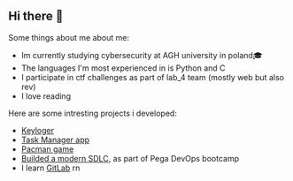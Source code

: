 ## Hi there 👋 
Some things about me about me:
- Im currently studying cybersecurity at AGH university in poland🎓
- The languages I'm most experienced in is Python and C
- I participate in ctf challenges as part of lab_4 team (mostly web but also rev)
- I love reading
  
Here are some intresting projects i developed:
* [Keyloger](https://github.com/chelkid/Keylogger)
* [Task Manager app](https://github.com/chelkid/Task-Manager-app)
* [Pacman game](https://github.com/chelkid/pacman-game)
* [Builded a modern SDLC](https://github.com/chelkid/bootcamp-blog-chelkid), as part of Pega DevOps bootcamp
* I learn [GitLab](https://gitlab.com/wmorgulet/to-do-list) rn

<!--
**chelkid/Chelkid** is a ✨ _special_ ✨ repository because its `README.md` (this file) appears on your GitHub profile.

Here are some ideas to get you started:

- 🔭 I’m currently working on ...
- 🌱 I’m currently learning ...
- 👯 I’m looking to collaborate on ...
- 🤔 I’m looking for help with ...
- 💬 Ask me about ...
- 📫 How to reach me: ...
- 😄 Pronouns: ...
- ⚡ Fun fact: ...
-->
